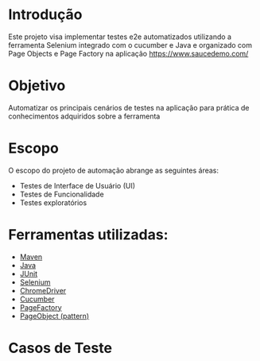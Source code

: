 # Introdução

Este projeto visa implementar testes e2e automatizados utilizando a ferramenta Selenium integrado com o cucumber e Java e organizado com Page Objects e Page Factory na aplicação https://www.saucedemo.com/

# Objetivo

Automatizar os principais cenários de testes na aplicação para prática de conhecimentos adquiridos sobre a ferramenta

# Escopo

O escopo do projeto de automação abrange as seguintes áreas:

- Testes de Interface de Usuário (UI)
- Testes de Funcionalidade
- Testes exploratórios

# Ferramentas utilizadas:
- [Maven](https://maven.apache.org/ "Maven")
- [Java](https://www.java.com/pt_BR/ "Java")
- [JUnit](https://junit.org/junit4/ "JUnit")
- [Selenium](https://www.seleniumhq.org/ "Selenium")
- [ChromeDriver](https://chromedriver.chromium.org/downloads "ChromeDriver")
- [Cucumber](https://cucumber.io/ "Cucumber")
- [PageFactory](https://github.com/SeleniumHQ/selenium/wiki/PageFactory "PageFactory")
- [PageObject (pattern)](https://martinfowler.com/bliki/PageObject.html "PageObject")

# Casos de Teste

